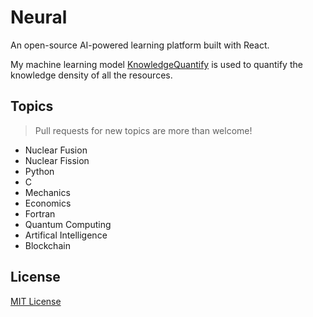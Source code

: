 # Neural
An open-source AI-powered learning platform built with React.

My machine learning model [KnowledgeQuantify](https://github.com/horacehoff/knowledge-quantify) is used to quantify the knowledge density of all the resources.

## Topics
> Pull requests for new topics are more than welcome!
- Nuclear Fusion
- Nuclear Fission
- Python
- C
- Mechanics
- Economics
- Fortran
- Quantum Computing
- Artifical Intelligence
- Blockchain

## License
[MIT License](LICENSE)
